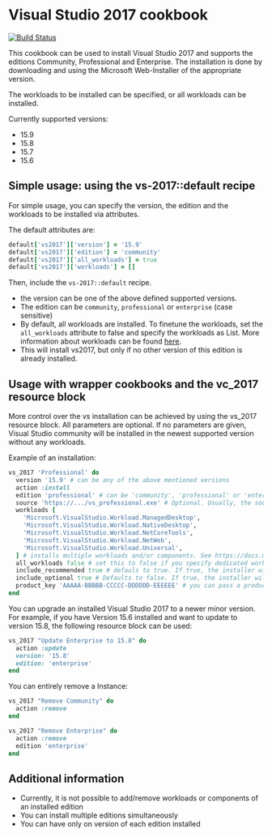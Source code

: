 # Visual Studio 2017 cookbook

[![Build Status](https://dev.azure.com/btcag-chef/chef/_apis/build/status/btc-ag.chef-vs2017?branchName=master)](https://dev.azure.com/btcag-chef/chef/_build/latest?definitionId=6&branchName=master)

This cookbook can be used to install Visual Studio 2017 and supports the editions Community, Professional and Enterprise. The installation is done by downloading and using the Microsoft Web-Installer of the appropriate version. 

The workloads to be installed can be specified, or all workloads can be installed.

Currently supported versions:

* 15.9
* 15.8
* 15.7
* 15.6

## Simple usage: using the vs-2017::default recipe

For simple usage, you can specify the version, the edition and the workloads to be installed via attributes.

The default attributes are:

```ruby
default['vs2017']['version'] = '15.9'
default['vs2017']['edition'] = 'community'
default['vs2017']['all_workloads'] = true
default['vs2017']['workloads'] = []
```

Then, include the `vs-2017::default` recipe.

* the version can be one of the above defined supported versions.
* The edition can be `community`, `professional` or `enterprise` (case sensitive)
* By default, all workloads are installed. To finetune the workloads, set the `all_workloads` attribute to false and specify the workloads as List. More information about workloads can be found [here](https://docs.microsoft.com/de-de/visualstudio/install/workload-and-component-ids?view=vs-2017).
* This will install vs2017, but only if no other version of this edition is already installed. 


## Usage with wrapper cookbooks and the vc_2017 resource block

More control over the vs installation can be achieved by using the vs_2017 resource block. All parameters are optional. If no parameters are given, Visual Studio community will be installed in the newest supported version without any workloads.

Example of an installation:

```ruby
vs_2017 'Professional' do
  version '15.9' # can be any of the above mentioned versions
  action :install 
  edition 'professional' # can be 'community', 'professional' or 'enterprise' (case sensitive)
  source 'https://.../vs_professional.exe' # Optional. Usually, the source is automatically used from Microsoft if this variable is not given. You can specify the source of the installer. The installer must match the version, otherwise this cookbook might behave strangely. 
  workloads [
    'Microsoft.VisualStudio.Workload.ManagedDesktop',
    'Microsoft.VisualStudio.Workload.NativeDesktop',
    'Microsoft.VisualStudio.Workload.NetCoreTools',
    'Microsoft.VisualStudio.Workload.NetWeb',
    'Microsoft.VisualStudio.Workload.Universal',
  ] # installs multiple workloads and/or components. See https://docs.microsoft.com/de-de/visualstudio/install/workload-and-component-ids?view=vs-2017 for possible workloads
  all_workloads false # set this to false if you specify dedicated workloads
  include_recommended true # defauls to true. If true, the installer will automatically install all recommended packages for the choosen workloads
  include_optional true # Defaults to false. If true, the installer will automatically install all optional packages for the choosen workloads
  product_key 'AAAAA-BBBBB-CCCCC-DDDDDD-EEEEEE' # you can pass a product key during installation. 
end
```

You can upgrade an installed Visual Studio 2017 to a newer minor version.
For example, if you have Version 15.6 installed and want to update to version 15.8, the following resource block can be used:

```ruby
vs_2017 "Update Enterprise to 15.8" do
  action :update
  version: '15.8'
  edition: 'enterprise'
end
```

You can entirely remove a Instance:

```ruby
vs_2017 "Remove Community" do
  action :remove
end

vs_2017 "Remove Enterprise" do
  action :remove
  edition 'enterprise'
end
```

## Additional information

* Currently, it is not possible to add/remove workloads or components of an installed edition
* You can install multiple editions simultaneously
* You can have only on version of each edition installed
